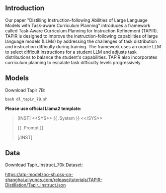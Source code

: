 ## Introduction

Our paper "Distilling Instruction-following Abilities of Large Language Models with Task-aware Curriculum Planning" introduces a framework called Task-Aware Curriculum Planning for Instruction Refinement (TAPIR). TAPIR is designed to improve the instruction-following capabilities of large language models (LLMs) by addressing the challenges of task distribution and instruction difficulty during training. The framework uses an oracle LLM to select difficult instructions for a student LLM and adjusts task distributions to balance the student's capabilities. TAPIR also incorporates curriculum planning to escalate task difficulty levels progressively.

## Models

Download Tapir 7B:

```
bash dl_tapir_7B.sh
```

**Please use official Llama2 template:**

>[INST] \<\<SYS>> {{ .System }} \<\</SYS>>
>
>{{ .Prompt }}
>
>[/INST]

## Data

Download Tapir_Instruct_70k Dataset:

https://atp-modelzoo-sh.oss-cn-shanghai.aliyuncs.com/release/tutorials/TAPIR-Distillation/Tapir_Instruct.json

